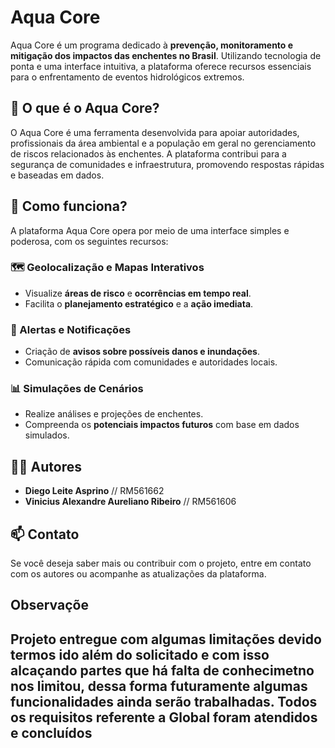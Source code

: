 # Aqua Core

Aqua Core é um programa dedicado à **prevenção, monitoramento e mitigação dos impactos das enchentes no Brasil**. Utilizando tecnologia de ponta e uma interface intuitiva, a plataforma oferece recursos essenciais para o enfrentamento de eventos hidrológicos extremos.

## 🌊 O que é o Aqua Core?

O Aqua Core é uma ferramenta desenvolvida para apoiar autoridades, profissionais da área ambiental e a população em geral no gerenciamento de riscos relacionados às enchentes. A plataforma contribui para a segurança de comunidades e infraestrutura, promovendo respostas rápidas e baseadas em dados.

## 🚀 Como funciona?

A plataforma Aqua Core opera por meio de uma interface simples e poderosa, com os seguintes recursos:

### 🗺️ Geolocalização e Mapas Interativos

- Visualize **áreas de risco** e **ocorrências em tempo real**.
- Facilita o **planejamento estratégico** e a **ação imediata**.

### 📢 Alertas e Notificações

- Criação de **avisos sobre possíveis danos e inundações**.
- Comunicação rápida com comunidades e autoridades locais.

### 📊 Simulações de Cenários

- Realize análises e projeções de enchentes.
- Compreenda os **potenciais impactos futuros** com base em dados simulados.

## 👨‍💻 Autores

- **Diego Leite Asprino**  // RM561662
- **Vinicius Alexandre Aureliano Ribeiro** // RM561606

## 📫 Contato

Se você deseja saber mais ou contribuir com o projeto, entre em contato com os autores ou acompanhe as atualizações da plataforma.

## Observaçõe

Projeto entregue com algumas limitações devido termos ido além do solicitado e com isso alcaçando partes que há falta de conhecimetno nos limitou, dessa forma futuramente algumas funcionalidades ainda serão trabalhadas. Todos os requisitos referente a Global foram atendidos e concluídos
---

